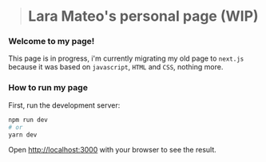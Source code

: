 > # Lara Mateo's personal page (WIP)

### Welcome to my page!

This page is in progress, i'm currently migrating my old page to `next.js` because it was based on `javascript`, `HTML` and `CSS`, nothing more.

### How to run my page

First, run the development server:

```bash
npm run dev
# or
yarn dev
```

Open [http://localhost:3000](http://localhost:3000) with your browser to see the result.
